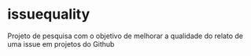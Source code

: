 # issuequality
Projeto de pesquisa com o objetivo de melhorar a qualidade do relato de uma issue em projetos do Github
